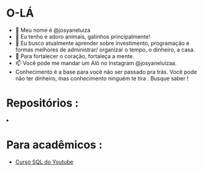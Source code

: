 # O-LÁ 

- 👋 Meu nome é  @josyaneluiza
- 👀 Eu tenho e adoro animais, gatinhos principalmente! 
- 🌱 Eu busco atualmente aprender sobre investimento, programação e formas melhores de administrar/ organizar o tempo, o dinheiro, a casa.
- 💞️ Para fortalecer o coração, fortaleça a mente. 
- 📫 Você pode me mandar um Alô no Instagram @josyaneluizaa. 
- Conhecimento é a base para você não ser passado pra trás. Você pode não ter dinheiro, mas conhecimento ninguém te tira . Busque saber !
  
  
# Repositórios : 
  
 <li>
  
  # Para acadêmicos : 
  <ul 
  <li > <a href= https://github.com/josyaneluiza/Curso-SQL-youtube-4-horas /> <li><a href="https://github.com/josyaneluiza/Curso-SQL-youtube-4-horas"> Curso SQL do Youtube</a></li>


<!---
josyaneluiza/josyaneluiza is a ✨ special ✨ repository because its `README.md` (this file) appears on your GitHub profile.
You can click the Preview link to take a look at your changes.
--->
